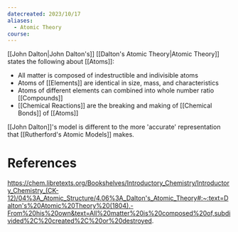 ```yaml
---
datecreated: 2023/10/17
aliases:
  - Atomic Theory
course:
---
```

[[John Dalton|John Dalton's]] [[Dalton's Atomic Theory|Atomic Theory]] states the following about [[Atoms]]:

- All matter is composed of indestructible and indivisible atoms
- Atoms of [[Elements]] are identical in size, mass, and characteristics
- Atoms of different elements can combined into whole number ratio [[Compounds]]
- [[Chemical Reactions]] are the breaking and making of [[Chemical Bonds]] of [[Atoms]]

[[John Dalton]]'s model is different to the more 'accurate' representation that [[Rutherford's Atomic Models]] makes.

# References

https://chem.libretexts.org/Bookshelves/Introductory_Chemistry/Introductory_Chemistry_(CK-12)/04%3A_Atomic_Structure/4.06%3A_Dalton's_Atomic_Theory#:~:text=Dalton's%20Atomic%20Theory%20(1804),-From%20his%20own&text=All%20matter%20is%20composed%20of,subdivided%2C%20created%2C%20or%20destroyed.